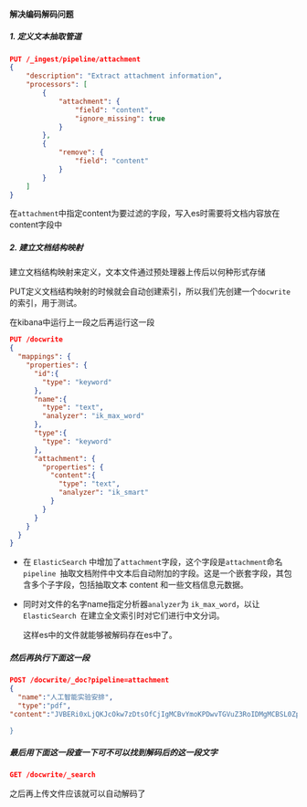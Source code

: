 #### 解决编码解码问题

##### 1. 定义文本抽取管道

```json
PUT /_ingest/pipeline/attachment
{
    "description": "Extract attachment information",
    "processors": [
        {
            "attachment": {
                "field": "content",
                "ignore_missing": true
            }
        },
        {
            "remove": {
                "field": "content"
            }
        }
    ]
}
```

在`attachment`中指定content为要过滤的字段，写入es时需要将文档内容放在content字段中

##### 2. 建立文档结构映射

建立文档结构映射来定义，文本文件通过预处理器上传后以何种形式存储

PUT定义文档结构映射的时候就会自动创建索引，所以我们先创建一个`docwrite`的索引，用于测试。

在kibana中运行上一段之后再运行这一段

```json
PUT /docwrite
{
  "mappings": {
    "properties": {
      "id":{
        "type": "keyword"
      },
      "name":{
        "type": "text",
        "analyzer": "ik_max_word"
      },
      "type":{
        "type": "keyword"
      },
      "attachment": {
        "properties": {
          "content":{
            "type": "text",
            "analyzer": "ik_smart"
          }
        }
      }
    }
  }
}
```

* 在 `ElasticSearch` 中增加了`attachment`字段，这个字段是`attachment`命名`pipeline `抽取文档附件中文本后自动附加的字段。这是一个嵌套字段，其包含多个子字段，包括抽取文本 content 和一些文档信息元数据。

* 同时对文件的名字name指定分析器`analyzer`为 `ik_max_word`，以让 `ElasticSearch `在建立全文索引时对它们进行中文分词。

  这样es中的文件就能够被解码存在es中了。

##### 然后再执行下面这一段

```json
POST /docwrite/_doc?pipeline=attachment
{
  "name":"人工智能实验安排",
  "type":"pdf",
"content":"JVBERi0xLjQKJcOkw7zDtsOfCjIgMCBvYmoKPDwvTGVuZ3RoIDMgMCBSL0ZpbHRlci9GbGF0ZURlY29kZT4+CnN0cmVhbQp4nK1YS4skNwy+96

}
```

##### 最后用下面这一段查一下可不可以找到解码后的这一段文字

```json
GET /docwrite/_search
```

之后再上传文件应该就可以自动解码了